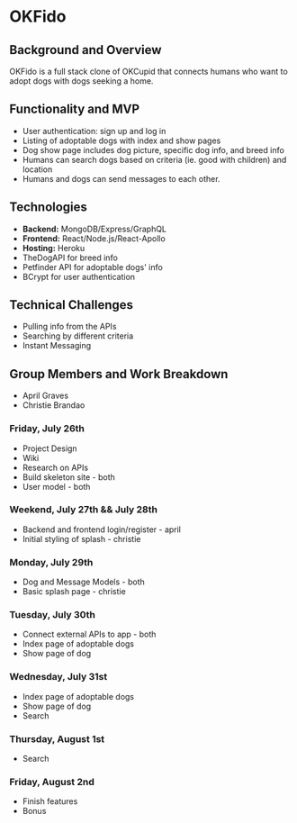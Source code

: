 # OKFido

## Background and Overview
OKFido is a full stack clone of OKCupid that connects humans who want to adopt dogs with dogs seeking a home.

## Functionality and MVP
* User authentication: sign up and log in
* Listing of adoptable dogs with index and show pages
* Dog show page includes dog picture, specific dog info, and breed info
* Humans can search dogs based on criteria (ie. good with children) and location
* Humans and dogs can send messages to each other.


## Technologies

* **Backend:** MongoDB/Express/GraphQL
* **Frontend:** React/Node.js/React-Apollo
* **Hosting:** Heroku
* TheDogAPI for breed info
* Petfinder API for adoptable dogs' info
* BCrypt for user authentication

## Technical Challenges
* Pulling info from the APIs
* Searching by different criteria
* Instant Messaging

## Group Members and Work Breakdown

* April Graves
* Christie Brandao

### Friday, July 26th
* Project Design
* Wiki
* Research on APIs
* Build skeleton site - both
* User model - both

### Weekend, July 27th && July 28th
* Backend and frontend login/register - april
* Initial styling of splash - christie

### Monday, July 29th
* Dog and Message Models - both
* Basic splash page - christie

### Tuesday, July 30th
* Connect external APIs to app - both
* Index page of adoptable dogs 
* Show page of dog

### Wednesday, July 31st
* Index page of adoptable dogs 
* Show page of dog
* Search

### Thursday, August 1st
* Search

### Friday, August 2nd
* Finish features
* Bonus
